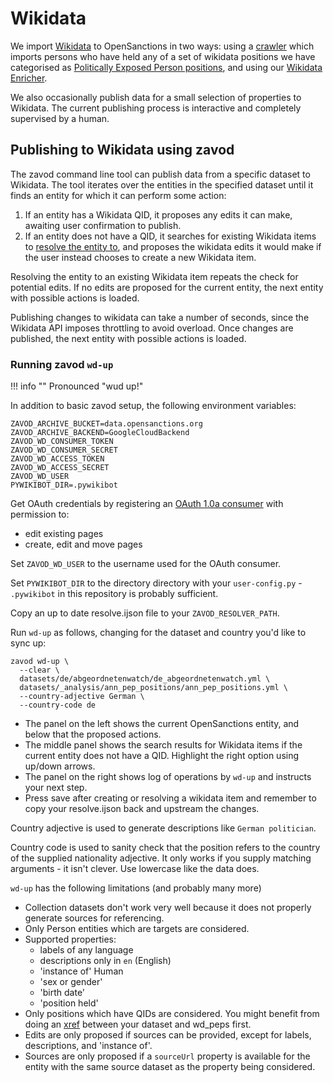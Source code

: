 # Wikidata

We import [Wikidata](https://www.wikidata.org/wiki/Wikidata:Main_Page) to
OpenSanctions in two ways: using a [crawler](tutorial.md) which
imports persons who have held any of a set of wikidata positions we have categorised as
[Politically Exposed Person positions](https://opensanctions.org/pep), and using
our [Wikidata Enricher](https://www.opensanctions.org/datasets/wikidata/).

We also occasionally publish data for a small selection of properties to Wikidata.
The current publishing process is interactive and completely supervised by a
human.

## Publishing to Wikidata using zavod

The zavod command line tool can publish data from a specific dataset to Wikidata.
The tool iterates over the entities in the specified dataset until it
finds an entity for which it can perform some action:

1. If an entity has a Wikidata QID, it proposes any edits it can make, awaiting 
   user confirmation to publish.
3. If an entity does not have a QID, it searches for existing Wikidata items to
   [resolve the entity to](https://www.opensanctions.org/docs/identifiers/),
   and proposes the wikidata edits it would make if the user
   instead chooses to create a new Wikidata item.

Resolving the entity to an existing Wikidata item repeats the check for potential
edits. If no edits are proposed for the current entity, the next entity with possible
actions is loaded.

Publishing changes to wikidata can take a number of seconds, since the Wikidata
API imposes throttling to avoid overload. Once changes are published, the next entity
with possible actions is loaded.

### Running zavod `wd-up`

!!! info ""
    Pronounced "wud up!"

In addition to basic zavod setup, the following environment variables:


    ZAVOD_ARCHIVE_BUCKET=data.opensanctions.org
    ZAVOD_ARCHIVE_BACKEND=GoogleCloudBackend
    ZAVOD_WD_CONSUMER_TOKEN
    ZAVOD_WD_CONSUMER_SECRET
    ZAVOD_WD_ACCESS_TOKEN
    ZAVOD_WD_ACCESS_SECRET
    ZAVOD_WD_USER
    PYWIKIBOT_DIR=.pywikibot

Get OAuth credentials by registering an 
[OAuth 1.0a consumer](https://meta.wikimedia.org/wiki/Special:OAuthConsumerRegistration/propose/oauth1a) 
with permission to:

- edit existing pages
- create, edit and move pages

Set `ZAVOD_WD_USER` to the username used for the OAuth consumer.

Set `PYWIKIBOT_DIR` to the directory directory with your `user-config.py` - 
`.pywikibot` in this repository is probably sufficient.

Copy an up to date resolve.ijson file to your `ZAVOD_RESOLVER_PATH`.

Run `wd-up` as follows, changing for the dataset and country you'd like to sync up:

```
zavod wd-up \
  --clear \
  datasets/de/abgeordnetenwatch/de_abgeordnetenwatch.yml \
  datasets/_analysis/ann_pep_positions/ann_pep_positions.yml \
  --country-adjective German \
  --country-code de
```

- The panel on the left shows the current OpenSanctions entity, and below that the 
  proposed actions.
- The middle panel shows the search results for Wikidata items if the current entity
  does not have a QID. Highlight the right option using up/down arrows.
- The panel on the right shows log of operations by `wd-up` and instructs your next step.
- Press save after creating or resolving a wikidata item and remember to copy your resolve.ijson back and upstream the changes.

Country adjective is used to generate descriptions like `German politician`.

Country code is used to sanity check that the position refers to the country of
the supplied nationality adjective. It only works if you supply matching arguments -
it isn't clever. Use lowercase like the data does.

`wd-up` has the following limitations (and probably many more)

- Collection datasets don't work very well because it does not properly generate sources for referencing.
- Only Person entities which are targets are considered.
- Supported properties:
  - labels of any language
  - descriptions only in `en` (English)
  - 'instance of' Human
  - 'sex or gender'
  - 'birth date'
  - 'position held'
- Only positions which have QIDs are considered. You might benefit from doing an [xref](https://www.opensanctions.org/docs/identifiers/) between your dataset and wd_peps first.
- Edits are only proposed if sources can be provided, except for labels, descriptions, and 'instance of'.
- Sources are only proposed if a `sourceUrl` property is available for the entity with the same source dataset as the property being considered.

